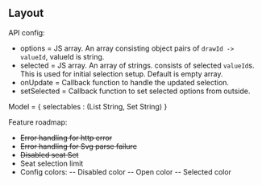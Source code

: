 ## Layout

API config:
- options = JS array. An array consisting object pairs of `drawId -> valueId`, valueId is string.
- selected = JS array. An array of strings. consists of selected `valueId`s. This is used for initial selection setup. Default is empty array.
- onUpdate = Callback function to handle the updated selection.
- setSelected = Callback function to set selected options from outside.

Model =
{ selectables : (List String, Set String)
}

Feature roadmap:
- ~~Error handling for http error~~
- ~~Error handling for Svg parse failure~~
- ~~Disabled seat Set~~
- Seat selection limit
- Config colors:
-- Disabled color
-- Open color
-- Selected color

